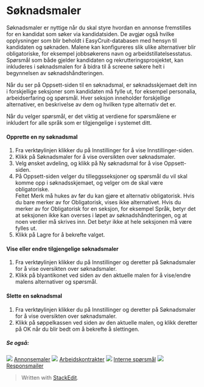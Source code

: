 # Søknadsmaler

Søknadsmaler er nyttige når du skal styre hvordan en annonse fremstilles for en kandidat som søker via kandidatsiden. De avgjør også hvilke opplysninger som blir beholdt i EasyCruit-databasen med hensyn til kandidaten og søknaden. Malene kan konfigureres slik ulike alternativer blir obligatoriske, for eksempel jobbsøkerens navn og arbeidstillatelsesstatus. Spørsmål som både gjelder kandidaten og rekrutteringsprosjektet, kan inkluderes i søknadsmalen for å bidra til å screene søkere helt i begynnelsen av søknadshåndteringen.

Når du ser på Oppsett-siden til en søknadsmal, er søknadsskjemaet delt inn i forskjellige seksjoner som kandidaten må fylle ut, for eksempel personalia, arbeidserfaring og spørsmål. Hver seksjon inneholder forskjellige alternativer, en beskrivelse av dem og hvilken type alternativ det er.

Når du velger spørsmål, er det viktig at verdiene for spørsmålene er inkludert for alle språk som er tilgjengelige i systemet ditt.

#### Opprette en ny søknadsmal

1.  Fra  verktøylinjen  klikker du på  Innstillinger  for å vise  Innstillinger-siden.
2.  Klikk på  Søknadsmaler  for å vise  oversikten over søknadsmaler.
3.  Velg ønsket avdeling, og klikk på  Ny søknadsmal  for å vise  Oppsett-siden.
4.  På  Oppsett-siden velger du tilleggsseksjoner og spørsmål du vil skal komme opp i søknadsskjemaet, og velger om de skal være obligatoriske.  
    Feltet  Merk  må hukes av før du kan gjøre et alternativ obligatorisk. Hvis du bare merker av for  Obligatorisk, vises ikke alternativet. Hvis du merker av for  Obligatorisk  for en seksjon, for eksempel  Språk, betyr det at seksjonen ikke kan overses i løpet av søknadshåndteringen, og at noen verdier må skrives inn. Det betyr ikke at hele seksjonen må være fylles ut.
5.  Klikk på  Lagre  for å bekrefte valget.

#### Vise eller endre tilgjengelige søknadsmaler

1.  Fra  verktøylinjen  klikker du på  Innstillinger  og deretter på  Søknadsmaler  for å vise  oversikten over søknadsmaler.
2.  Klikk på blyantikonet ved siden av den aktuelle malen for å vise/endre malens alternativer og spørsmål.

#### Slette en søknadsmal

1.  Fra  verktøylinjen  klikker du på  Innstillinger  og deretter på  Søknadsmaler  for å vise  oversikten over søknadsmaler.
2.  Klikk på søppelkassen ved siden av den aktuelle malen, og klikk deretter på OK når du blir bedt om å bekrefte å slettingen.

##### Se også:

![](../Resources/Images/icon-document-link.png)  [Annonsemaler](vacancy_templates.htm)
![](../Resources/Images/icon-document-link.png)  [Arbeidskontrakter](employment_contacts.htm)
![](../Resources/Images/icon-document-link.png)  [Interne spørsmål](additional_questions.htm)
![](../Resources/Images/icon-document-link.png)  [Responsmailer](response_emails.htm)


> Written with [StackEdit](https://stackedit.io/).
<!--stackedit_data:
eyJoaXN0b3J5IjpbNzAyMjQwNTMyXX0=
-->